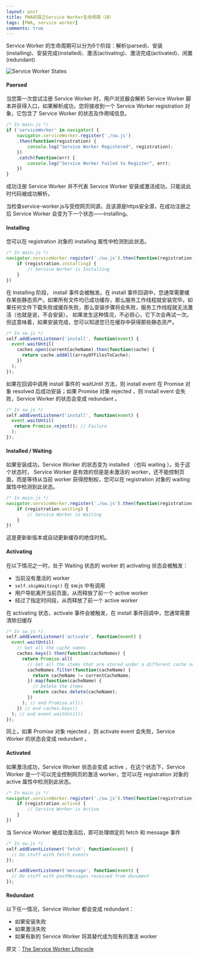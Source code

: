 ```yaml
---
layout: post
title: PWA初探之Service Worker生命周期（译）
tags: [PWA, service worker]
comments: true
---
```




Service Worker 的生命周期可以分为6个阶段：解析(parsed)、安装(installing)、安装完成(installed)、激活(activating)、激活完成(activated)、闲置(redundant)

![Service Worker States](https://bitsofco.de/content/images/2016/07/Lifecycle-3.png)



#### **Paersed**

当您第一次尝试注册 Service Worker 时，用户浏览器会解析 Service Worker 脚本并获得入口，如果解析成功，您将接收到一个 Service Worker registration 对象，它包含了 Service Worker 的状态及作用域信息。

```javascript
/* In main.js */
if ('serviceWorker' in navigator) {
	navigator.serviceWorker.register('./sw.js')
	.then(function(registration) {
		console.log("Service Worker Registered", registration);
	})
	.catch(function(err) {
		console.log("Service Worker Failed to Register", err);
	})
}
```

成功注册 Service Worker 并不代表 Service Worker 安装或激活成功，只能说此时代码被成功解析。

当检查service-worker.js与受控网页同源，且该源是https安全源，在成功注册之后 Service Worker 会变为下一个状态——installing。



#### **Installing**

您可以在 registration 对象的 installing 属性中检测到此状态。

```javascript
/* In main.js */
navigator.serviceWorker.register('./sw.js').then(function(registration) {
    if (registration.installing) {
        // Service Worker is Installing
    }
})
```

在 Installing 阶段， install 事件会被触发。在 install 事件回调中，您通常需要缓存某些静态资产。如果所有文件均已成功缓存，那么服务工作线程就安装完毕。如果任何文件下载失败或缓存失败，那么安装步骤将会失败，服务工作线程就无法激活（也就是说，不会安装）。 如果发生这种情况，不必担心，它下次会再试一次。 但这意味着，如果安装完成，您可以知道您已在缓存中获得那些静态资产。

```javascript
/* In sw.js */
self.addEventListener('install', function(event) {
  event.waitUntil(
    caches.open(currentCacheName).then(function(cache) {
      return cache.addAll(arrayOfFilesToCache);
    })
  );
});
```

如果在回调中调用 install 事件的 waitUntil 方法，则 install event 在 Promise 对象 resolved 后成功安装；如果 Promise 对象 rejected ，则 install event 会失败，Service Worker 的状态会变成 redundant 。

```javascript
/* In sw.js */
self.addEventListener('install', function(event) {
  event.waitUntil(
   return Promise.reject(); // Failure
  );
});
```



#### **Installed / Waiting**

如果安装成功，Service Worker 的状态变为 installed （也叫 waiting ）。处于这个状态时， Service Worker 是有效的但是是未激活的 worker，还不能控制页面，而是等待从当前 worker 获得控制权，您可以在 registration 对象的 waiting 属性中检测到此状态。 

```javascript
/* In main.js */
navigator.serviceWorker.register('./sw.js').then(function(registration) {
    if (registration.waiting) {
        // Service Worker is Waiting
    }
})
```

这是更新新版本或自动更新缓存的绝佳时机。



#### **Activating**

在以下情况之一时，处于 Waiting 状态的 worker 的 activating 状态会被触发：

- 当前没有激活的 worker
-  `self.skipWaiting()` 在 sw.js 中有调用
- 用户导航离开当前页面，从而释放了前一个 active worker
- 经过了指定时间段，从而释放了前一个 active worker

在 activating 状态，activate 事件会被触发，在 install 事件回调中，您通常需要清除旧缓存

```javascript
/* In sw.js */
self.addEventListener('activate', function(event) {
  event.waitUntil(
    // Get all the cache names
    caches.keys().then(function(cacheNames) {
      return Promise.all(
        // Get all the items that are stored under a different cache name than the current one
        cacheNames.filter(function(cacheName) {
          return cacheName != currentCacheName;
        }).map(function(cacheName) {
          // Delete the items
          return caches.delete(cacheName);
        })
      ); // end Promise.all()
    }) // end caches.keys()
  ); // end event.waitUntil()
});
```

同上，如果 Promise 对象 rejected ，则 activate event 会失败，Service Worker 的状态会变成 redundant 。



#### **Activated**

如果激活成功，Service Worker 状态会变成 active ，在这个状态下，Service Worker 是一个可以完全控制网页的激活 worker，您可以在 registration 对象的 active 属性中检测到此状态。 

```javascript
/* In main.js */
navigator.serviceWorker.register('./sw.js').then(function(registration) {
    if (registration.active) {
        // Service Worker is Active
    }
})
```

当 Service Worker 被成功激活后，即可处理绑定的 fetch 和 message 事件

```Javascript
/* In sw.js */
self.addEventListener('fetch', function(event) {
  // Do stuff with fetch events
});

self.addEventListener('message', function(event) {
  // Do stuff with postMessages received from document
});
```



#### **Redundant**

以下任一情况，Service Worker 都会变成 redundant：

- 如果安装失败
- 如果激活失败
- 如果有新的 Service Worker 将其替代成为现有的激活 worker



原文：[The Service Worker Lifecycle](https://bitsofco.de/the-service-worker-lifecycle/)